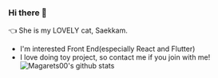 ### Hi there 👋
 👈 She is my LOVELY cat, Saekkam.
  - I'm interested Front End(especially React and Flutter)
  - I love doing toy project, so contact me if you join with me!    
![Magarets00's github stats](https://github-readme-stats.vercel.app/api?username=Margarets00&show_icons=true)

<!--
**Margarets00/Margarets00** is a ✨ _special_ ✨ repository because its `README.md` (this file) appears on your GitHub profile.

Here are some ideas to get you started:

- 🔭 I’m currently working on ...
- 🌱 I’m currently learning ...
- 👯 I’m looking to collaborate on ...
- 🤔 I’m looking for help with ...
- 💬 Ask me about ...
- 📫 How to reach me: ...
- 😄 Pronouns: ...
- ⚡ Fun fact: ...
-->

